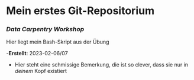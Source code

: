# Mein erstes Git-Repositorium
### *Data Carpentry Workshop*

Hier liegt mein Bash-Skript aus der Übung

-**Erstellt**: 2023-02-06/07

- Hier steht eine schmissige Bemerkung, die ist so clever, dass sie nur in *deinem* Kopf existiert

